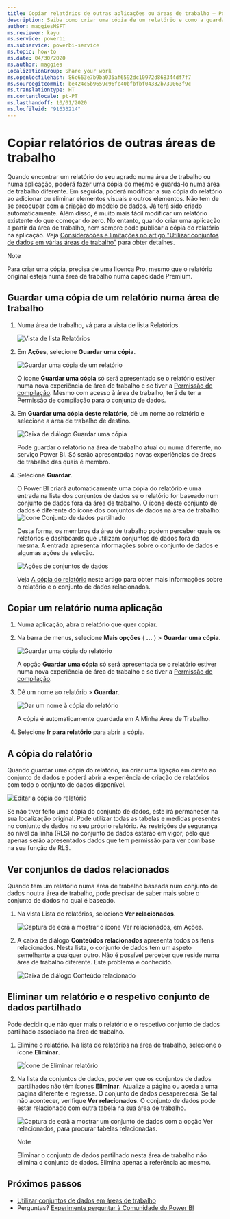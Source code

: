 ```yaml
---
title: Copiar relatórios de outras aplicações ou áreas de trabalho – Power BI
description: Saiba como criar uma cópia de um relatório e como a guardar na sua área de trabalho.
author: maggiesMSFT
ms.reviewer: kayu
ms.service: powerbi
ms.subservice: powerbi-service
ms.topic: how-to
ms.date: 04/30/2020
ms.author: maggies
LocalizationGroup: Share your work
ms.openlocfilehash: 86c663e7b9ba035af6592dc10972d868344df7f7
ms.sourcegitcommit: be424c5b9659c96fc40bfbfbf04332b739063f9c
ms.translationtype: HT
ms.contentlocale: pt-PT
ms.lasthandoff: 10/01/2020
ms.locfileid: "91633214"
---
```

# <a name="copy-reports-from-other-workspaces"></a>Copiar relatórios de outras áreas de trabalho

Quando encontrar um relatório do seu agrado numa área de trabalho ou numa aplicação, poderá fazer uma cópia do mesmo e guardá-lo numa área de trabalho diferente. Em seguida, poderá modificar a sua cópia do relatório ao adicionar ou eliminar elementos visuais e outros elementos. Não tem de se preocupar com a criação do modelo de dados. Já terá sido criado automaticamente. Além disso, é muito mais fácil modificar um relatório existente do que começar do zero. No entanto, quando criar uma aplicação a partir da área de trabalho, nem sempre pode publicar a cópia do relatório na aplicação. Veja [Considerações e limitações no artigo "Utilizar conjuntos de dados em várias áreas de trabalho"](service-datasets-across-workspaces.md#considerations-and-limitations) para obter detalhes.

> [!NOTE]
> Para criar uma cópia, precisa de uma licença Pro, mesmo que o relatório original esteja numa área de trabalho numa capacidade Premium.

## <a name="save-a-copy-of-a-report-in-a-workspace"></a>Guardar uma cópia de um relatório numa área de trabalho

1. Numa área de trabalho, vá para a vista de lista Relatórios.

    ![Vista de lista Relatórios](media/service-datasets-copy-reports/power-bi-report-list-view.png)

1. Em **Ações**, selecione **Guardar uma cópia**.

    ![Guardar uma cópia de um relatório](media/service-datasets-copy-reports/power-bi-dataset-save-report-copy.png)

    O ícone **Guardar uma cópia** só será apresentado se o relatório estiver numa nova experiência de área de trabalho e se tiver a [Permissão de compilação](service-datasets-build-permissions.md). Mesmo com acesso à área de trabalho, terá de ter a Permissão de compilação para o conjunto de dados.

3. Em **Guardar uma cópia deste relatório**, dê um nome ao relatório e selecione a área de trabalho de destino.

    ![Caixa de diálogo Guardar uma cópia](media/service-datasets-copy-reports/power-bi-dataset-save-report.png)

    Pode guardar o relatório na área de trabalho atual ou numa diferente, no serviço Power BI. Só serão apresentadas novas experiências de áreas de trabalho das quais é membro. 
  
4. Selecione **Guardar**.

    O Power BI criará automaticamente uma cópia do relatório e uma entrada na lista dos conjuntos de dados se o relatório for baseado num conjunto de dados fora da área de trabalho. O ícone deste conjunto de dados é diferente do ícone dos conjuntos de dados na área de trabalho: ![Ícone Conjunto de dados partilhado](media/service-datasets-discover-across-workspaces/power-bi-shared-dataset-icon.png)
    
    Desta forma, os membros da área de trabalho podem perceber quais os relatórios e dashboards que utilizam conjuntos de dados fora da mesma. A entrada apresenta informações sobre o conjunto de dados e algumas ações de seleção.

    ![Ações de conjuntos de dados](media/service-datasets-across-workspaces/power-bi-dataset-actions.png)

    Veja [A cópia do relatório](#your-copy-of-the-report) neste artigo para obter mais informações sobre o relatório e o conjunto de dados relacionados.

## <a name="copy-a-report-in-an-app"></a>Copiar um relatório numa aplicação

1. Numa aplicação, abra o relatório que quer copiar.
2. Na barra de menus, selecione **Mais opções** ( **...** ) > **Guardar uma cópia**.

    ![Guardar uma cópia do relatório](media/service-datasets-copy-reports/power-bi-save-copy.png)

    A opção **Guardar uma cópia** só será apresentada se o relatório estiver numa nova experiência de área de trabalho e se tiver a [Permissão de compilação](service-datasets-build-permissions.md).

3. Dê um nome ao relatório > **Guardar**.

    ![Dar um nome à cópia do relatório](media/service-datasets-copy-reports/power-bi-save-report-from-app.png)

    A cópia é automaticamente guardada em A Minha Área de Trabalho.

4. Selecione **Ir para relatório** para abrir a cópia.

## <a name="your-copy-of-the-report"></a>A cópia do relatório

Quando guardar uma cópia do relatório, irá criar uma ligação em direto ao conjunto de dados e poderá abrir a experiência de criação de relatórios com todo o conjunto de dados disponível. 

![Editar a cópia do relatório](media/service-datasets-copy-reports/power-bi-edit-report-copy.png)

Se não tiver feito uma cópia do conjunto de dados, este irá permanecer na sua localização original. Pode utilizar todas as tabelas e medidas presentes no conjunto de dados no seu próprio relatório. As restrições de segurança ao nível da linha (RLS) no conjunto de dados estarão em vigor, pelo que apenas serão apresentados dados que tem permissão para ver com base na sua função de RLS.

## <a name="view-related-datasets"></a>Ver conjuntos de dados relacionados

Quando tem um relatório numa área de trabalho baseada num conjunto de dados noutra área de trabalho, pode precisar de saber mais sobre o conjunto de dados no qual é baseado.

1. Na vista Lista de relatórios, selecione **Ver relacionados**.

    ![Captura de ecrã a mostrar o ícone Ver relacionados, em Ações.](media/service-datasets-copy-reports/power-bi-dataset-view-related.png)

1. A caixa de diálogo **Conteúdos relacionados** apresenta todos os itens relacionados. Nesta lista, o conjunto de dados tem um aspeto semelhante a qualquer outro. Não é possível perceber que reside numa área de trabalho diferente. Este problema é conhecido.
 
    ![Caixa de diálogo Conteúdo relacionado](media/service-datasets-copy-reports/power-bi-dataset-related.png)

## <a name="delete-a-report-and-its-shared-dataset"></a>Eliminar um relatório e o respetivo conjunto de dados partilhado

Pode decidir que não quer mais o relatório e o respetivo conjunto de dados partilhado associado na área de trabalho.

1. Elimine o relatório. Na lista de relatórios na área de trabalho, selecione o ícone **Eliminar**.

    ![Ícone de Eliminar relatório](media/service-datasets-across-workspaces/power-bi-datasets-delete-report.png)

2. Na lista de conjuntos de dados, pode ver que os conjuntos de dados partilhados não têm ícones **Eliminar**. Atualize a página ou aceda a uma página diferente e regresse. O conjunto de dados desaparecerá. Se tal não acontecer, verifique **Ver relacionados**. O conjunto de dados pode estar relacionado com outra tabela na sua área de trabalho.

    ![Captura de ecrã a mostrar um conjunto de dados com a opção Ver relacionados, para procurar tabelas relacionadas.](media/service-datasets-across-workspaces/power-bi-dataset-view-related-icon.png)

    > [!NOTE]
    > Eliminar o conjunto de dados partilhado nesta área de trabalho não elimina o conjunto de dados. Elimina apenas a referência ao mesmo.


## <a name="next-steps"></a>Próximos passos

- [Utilizar conjuntos de dados em áreas de trabalho](service-datasets-across-workspaces.md)
- Perguntas? [Experimente perguntar à Comunidade do Power BI](https://community.powerbi.com/)
